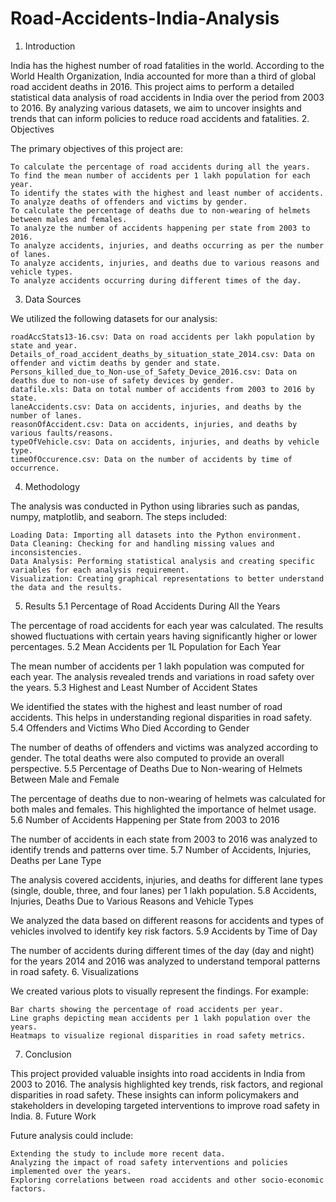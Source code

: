 # Road-Accidents-India-Analysis
1. Introduction

India has the highest number of road fatalities in the world. According to the World Health Organization, India accounted for more than a third of global road accident deaths in 2016. This project aims to perform a detailed statistical data analysis of road accidents in India over the period from 2003 to 2016. By analyzing various datasets, we aim to uncover insights and trends that can inform policies to reduce road accidents and fatalities.
2. Objectives

The primary objectives of this project are:

    To calculate the percentage of road accidents during all the years.
    To find the mean number of accidents per 1 lakh population for each year.
    To identify the states with the highest and least number of accidents.
    To analyze deaths of offenders and victims by gender.
    To calculate the percentage of deaths due to non-wearing of helmets between males and females.
    To analyze the number of accidents happening per state from 2003 to 2016.
    To analyze accidents, injuries, and deaths occurring as per the number of lanes.
    To analyze accidents, injuries, and deaths due to various reasons and vehicle types.
    To analyze accidents occurring during different times of the day.

3. Data Sources

We utilized the following datasets for our analysis:

    roadAccStats13-16.csv: Data on road accidents per lakh population by state and year.
    Details_of_road_accident_deaths_by_situation_state_2014.csv: Data on offender and victim deaths by gender and state.
    Persons_killed_due_to_Non-use_of_Safety_Device_2016.csv: Data on deaths due to non-use of safety devices by gender.
    datafile.xls: Data on total number of accidents from 2003 to 2016 by state.
    laneAccidents.csv: Data on accidents, injuries, and deaths by the number of lanes.
    reasonOfAccident.csv: Data on accidents, injuries, and deaths by various faults/reasons.
    typeOfVehicle.csv: Data on accidents, injuries, and deaths by vehicle type.
    timeOfOccurence.csv: Data on the number of accidents by time of occurrence.

4. Methodology

The analysis was conducted in Python using libraries such as pandas, numpy, matplotlib, and seaborn. The steps included:

    Loading Data: Importing all datasets into the Python environment.
    Data Cleaning: Checking for and handling missing values and inconsistencies.
    Data Analysis: Performing statistical analysis and creating specific variables for each analysis requirement.
    Visualization: Creating graphical representations to better understand the data and the results.

5. Results
5.1 Percentage of Road Accidents During All the Years

The percentage of road accidents for each year was calculated. The results showed fluctuations with certain years having significantly higher or lower percentages.
5.2 Mean Accidents per 1L Population for Each Year

The mean number of accidents per 1 lakh population was computed for each year. The analysis revealed trends and variations in road safety over the years.
5.3 Highest and Least Number of Accident States

We identified the states with the highest and least number of road accidents. This helps in understanding regional disparities in road safety.
5.4 Offenders and Victims Who Died According to Gender

The number of deaths of offenders and victims was analyzed according to gender. The total deaths were also computed to provide an overall perspective.
5.5 Percentage of Deaths Due to Non-wearing of Helmets Between Male and Female

The percentage of deaths due to non-wearing of helmets was calculated for both males and females. This highlighted the importance of helmet usage.
5.6 Number of Accidents Happening per State from 2003 to 2016

The number of accidents in each state from 2003 to 2016 was analyzed to identify trends and patterns over time.
5.7 Number of Accidents, Injuries, Deaths per Lane Type

The analysis covered accidents, injuries, and deaths for different lane types (single, double, three, and four lanes) per 1 lakh population.
5.8 Accidents, Injuries, Deaths Due to Various Reasons and Vehicle Types

We analyzed the data based on different reasons for accidents and types of vehicles involved to identify key risk factors.
5.9 Accidents by Time of Day

The number of accidents during different times of the day (day and night) for the years 2014 and 2016 was analyzed to understand temporal patterns in road safety.
6. Visualizations

We created various plots to visually represent the findings. For example:

    Bar charts showing the percentage of road accidents per year.
    Line graphs depicting mean accidents per 1 lakh population over the years.
    Heatmaps to visualize regional disparities in road safety metrics.

7. Conclusion

This project provided valuable insights into road accidents in India from 2003 to 2016. The analysis highlighted key trends, risk factors, and regional disparities in road safety. These insights can inform policymakers and stakeholders in developing targeted interventions to improve road safety in India.
8. Future Work

Future analysis could include:

    Extending the study to include more recent data.
    Analyzing the impact of road safety interventions and policies implemented over the years.
    Exploring correlations between road accidents and other socio-economic factors.

